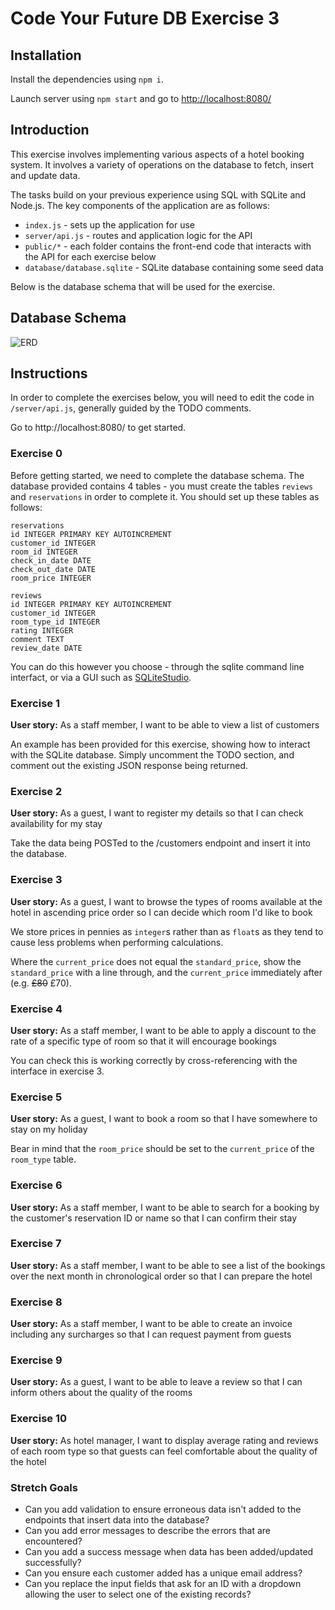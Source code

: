# Code Your Future DB Exercise 3

## Installation

Install the dependencies using `npm i`.

Launch server using `npm start` and go to [http://localhost:8080/](http://localhost:8080/)

## Introduction

This exercise involves implementing various aspects of a hotel booking system. It involves a variety of operations on the database to fetch, insert and update data.

The tasks build on your previous experience using SQL with SQLite and Node.js. The key components of the application are as follows:

* `index.js` - sets up the application for use
* `server/api.js` - routes and application logic for the API 
* `public/*` - each folder contains the front-end code that interacts with the API for each exercise below
* `database/database.sqlite` - SQLite database containing some seed data

Below is the database schema that will be used for the exercise.

## Database Schema

![ERD](http://i.imgur.com/Wlqfao1.png)

## Instructions

In order to complete the exercises below, you will need to edit the code in `/server/api.js`, generally guided by the TODO comments.

Go to http://localhost:8080/ to get started.

### Exercise 0

Before getting started, we need to complete the database schema. The database provided contains 4 tables - you must create the tables `reviews` and `reservations` in order to complete it. You should set up these tables as follows:

```
reservations
id INTEGER PRIMARY KEY AUTOINCREMENT
customer_id INTEGER 
room_id INTEGER
check_in_date DATE
check_out_date DATE
room_price INTEGER

reviews
id INTEGER PRIMARY KEY AUTOINCREMENT
customer_id INTEGER
room_type_id INTEGER
rating INTEGER
comment TEXT
review_date DATE
```

You can do this however you choose - through the sqlite command line interfact, or via a GUI such as [SQLiteStudio](https://sqlitestudio.pl/index.rvt).

### Exercise 1

**User story:** As a staff member, I want to be able to view a list of customers

An example has been provided for this exercise, showing how to interact with the SQLite database. Simply uncomment the TODO section, and comment out the existing JSON response being returned.

### Exercise 2

**User story:** As a guest, I want to register my details so that I can check availability for my stay

Take the data being POSTed to the /customers endpoint and insert it into the database.

### Exercise 3

**User story:** As a guest, I want to browse the types of rooms available at the hotel in ascending price order so I can decide which room I'd like to book

We store prices in pennies as `integer`s rather than as `float`s as they tend to cause less problems when performing calculations.

Where the `current_price` does not equal the `standard_price`, show the `standard_price` with a line through, and the `current_price` immediately after (e.g. ~~£80~~ £70).

### Exercise 4

**User story:** As a staff member, I want to be able to apply a discount to the rate of a specific type of room so that it will encourage bookings

You can check this is working correctly by cross-referencing with the interface in exercise 3.

### Exercise 5

**User story:** As a guest, I want to book a room so that I have somewhere to stay on my holiday

Bear in mind that the `room_price` should be set to the `current_price` of the `room_type` table. 

### Exercise 6

**User story:** As a staff member, I want to be able to search for a booking by the customer's reservation ID or name so that I can confirm their stay

### Exercise 7

**User story:** As a staff member, I want to be able to see a list of the bookings over the next month in chronological order so that I can prepare the hotel

### Exercise 8

**User story:** As a staff member, I want to be able to create an invoice including any surcharges so that I can request payment from guests

### Exercise 9

**User story:** As a guest, I want to be able to leave a review so that I can inform others about the quality of the rooms

### Exercise 10

**User story:** As hotel manager, I want to display average rating and reviews of each room type so that guests can feel comfortable about the quality of the hotel

### Stretch Goals

* Can you add validation to ensure erroneous data isn't added to the endpoints that insert data into the database?
* Can you add error messages to describe the errors that are encountered?
* Can you add a success message when data has been added/updated successfully?
* Can you ensure each customer added has a unique email address?
* Can you replace the input fields that ask for an ID with a dropdown allowing the user to select one of the existing records?